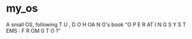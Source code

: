 # my_os
A small OS, following T U , D O H OA N G's book "O P E R AT I N G S Y S T EMS : F R OM 0 T O 1"
